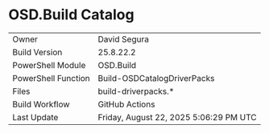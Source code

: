 ﻿# OSD.Build Catalog

| | |
|-|-|
| Owner | David Segura |
| Build Version | 25.8.22.2 |
| PowerShell Module | OSD.Build |
| PowerShell Function | Build-OSDCatalogDriverPacks |
| Files | build-driverpacks.* |
| Build Workflow | GitHub Actions |
| Last Update | Friday, August 22, 2025 5:06:29 PM UTC |

